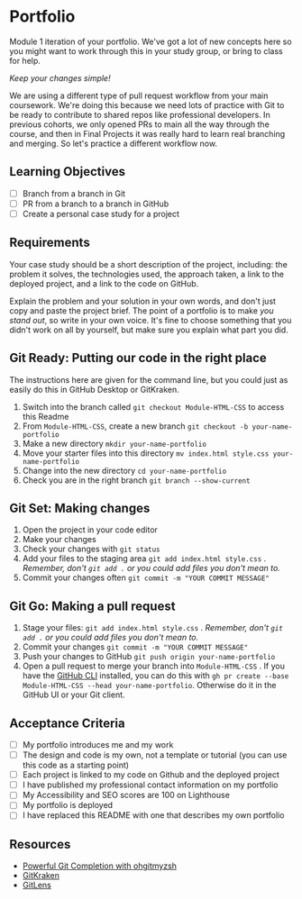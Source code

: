 # Portfolio

Module 1 iteration of your portfolio. We've got a lot of new concepts here so you might want to work through this in your study group, or bring to class for help.

_Keep your changes simple!_

We are using a different type of pull request workflow from your main coursework. We're doing this because we need lots of practice with Git to be ready to contribute to shared repos like professional developers. In previous cohorts, we only opened PRs to main all the way through the course, and then in Final Projects it was really hard to learn real branching and merging. So let's practice a different workflow now.

## Learning Objectives

- [ ] Branch from a branch in Git
- [ ] PR from a branch to a branch in GitHub
- [ ] Create a personal case study for a project

## Requirements

Your case study should be a short description of the project, including: the problem it solves, the technologies used, the approach taken, a link to the deployed project, and a link to the code on GitHub.

Explain the problem and your solution in your own words, and don't just copy and paste the project brief. The point of a portfolio is to make _you stand out_, so write in your own voice. It's fine to choose something that you didn't work on all by yourself, but make sure you explain what part you did.

## Git Ready: Putting our code in the right place

The instructions here are given for the command line, but you could just as easily do this in GitHub Desktop or GitKraken.

1. Switch into the branch called `git checkout Module-HTML-CSS` to access this Readme
1. From `Module-HTML-CSS`, create a new branch `git checkout -b your-name-portfolio`
1. Make a new directory `mkdir your-name-portfolio`
1. Move your starter files into this directory `mv index.html style.css your-name-portfolio`
1. Change into the new directory `cd your-name-portfolio`
1. Check you are in the right branch `git branch --show-current`

## Git Set: Making changes

1. Open the project in your code editor
1. Make your changes
1. Check your changes with `git status`
1. Add your files to the staging area `git add index.html style.css` . _Remember, don't `git add .` or you could add files you don't mean to._
1. Commit your changes often `git commit -m "YOUR COMMIT MESSAGE"`

## Git Go: Making a pull request

1. Stage your files: `git add index.html style.css` . _Remember, don't `git add .` or you could add files you don't mean to._
1. Commit your changes `git commit -m "YOUR COMMIT MESSAGE"`
1. Push your changes to GitHub `git push origin your-name-portfolio`
1. Open a pull request to merge your branch into `Module-HTML-CSS` . If you have the [GitHub CLI](https://cli.github.com/manual/gh_pr_create) installed, you can do this with `gh pr create --base Module-HTML-CSS --head your-name-portfolio`. Otherwise do it in the GitHub UI or your Git client.

## Acceptance Criteria

- [ ] My portfolio introduces me and my work
- [ ] The design and code is my own, not a template or tutorial (you can use this code as a starting point)
- [ ] Each project is linked to my code on Github and the deployed project
- [ ] I have published my professional contact information on my portfolio
- [ ] My Accessibility and SEO scores are 100 on Lighthouse
- [ ] My portfolio is deployed
- [ ] I have replaced this README with one that describes my own portfolio

## Resources

- [Powerful Git Completion with ohgitmyzsh](https://github.com/ohmyzsh/ohmyzsh)
- [GitKraken](https://www.gitkraken.com/)
- [GitLens](https://marketplace.visualstudio.com/items?itemName=eamodio.gitlens/)

